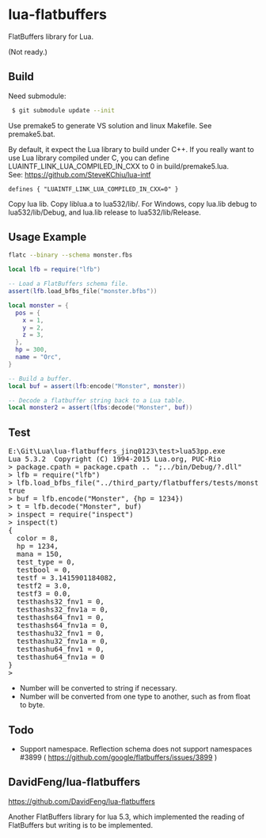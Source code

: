 # lua-flatbuffers
FlatBuffers library for Lua.

(Not ready.)

Build
------
Need submodule:
```sh
 $ git submodule update --init
```

Use premake5 to generate VS solution and linux Makefile. See premake5.bat.

By default, it expect the Lua library to build under C++.
If you really want to use Lua library compiled under C,
you can define LUAINTF_LINK_LUA_COMPILED_IN_CXX to 0 in build/premake5.lua.
<br>See: https://github.com/SteveKChiu/lua-intf

```
defines { "LUAINTF_LINK_LUA_COMPILED_IN_CXX=0" }
```

Copy lua lib. Copy liblua.a to lua532/lib/.
For Windows, copy lua.lib debug to lua532/lib/Debug,
and lua.lib release to lua532/lib/Release.

Usage Example
--------------
```sh
flatc --binary --schema monster.fbs
```

```lua
local lfb = require("lfb")

-- Load a FlatBuffers schema file.
assert(lfb.load_bfbs_file("monster.bfbs"))

local monster = {
  pos = {
    x = 1,
    y = 2,
    z = 3,
  },
  hp = 300,
  name = "Orc",
}

-- Build a buffer.
local buf = assert(lfb:encode("Monster", monster))

-- Decode a flatbuffer string back to a Lua table.
local monster2 = assert(lfbs:decode("Monster", buf))
```

Test
--------
<pre>
E:\Git\Lua\lua-flatbuffers_jinq0123\test>lua53pp.exe
Lua 5.3.2  Copyright (C) 1994-2015 Lua.org, PUC-Rio
> package.cpath = package.cpath .. ";../bin/Debug/?.dll"
> lfb = require("lfb")
> lfb.load_bfbs_file("../third_party/flatbuffers/tests/monster_test.bfbs")
true
> buf = lfb.encode("Monster", {hp = 1234})
> t = lfb.decode("Monster", buf)
> inspect = require("inspect")
> inspect(t)
{
  color = 8,
  hp = 1234,
  mana = 150,
  test_type = 0,
  testbool = 0,
  testf = 3.1415901184082,
  testf2 = 3.0,
  testf3 = 0.0,
  testhashs32_fnv1 = 0,
  testhashs32_fnv1a = 0,
  testhashs64_fnv1 = 0,
  testhashs64_fnv1a = 0,
  testhashu32_fnv1 = 0,
  testhashu32_fnv1a = 0,
  testhashu64_fnv1 = 0,
  testhashu64_fnv1a = 0
}
>
</pre>

* Number will be converted to string if necessary. 
* Number will be converted from one type to another, such as from float to byte.

Todo
------
* Support namespace.
  Reflection schema does not support namespaces #3899 ( https://github.com/google/flatbuffers/issues/3899 )

DavidFeng/lua-flatbuffers
-------------------------
https://github.com/DavidFeng/lua-flatbuffers

Another FlatBuffers library for lua 5.3,
which implemented the reading of FlatBuffers
but writing is to be implemented.
